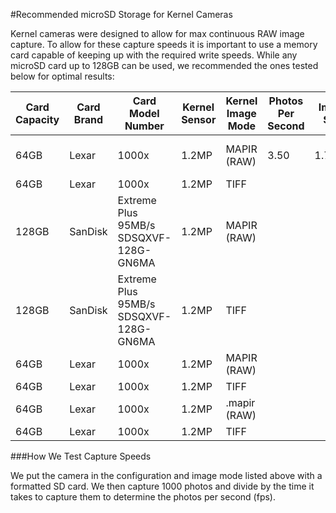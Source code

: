 #Recommended microSD Storage for Kernel Cameras

Kernel cameras were designed to allow for max continuous RAW image capture. To allow for these capture speeds it is important to use a memory card capable of keeping up with the required write speeds. While any microSD card up to 128GB can be used, we recommended the ones tested below for optimal results:

| Card Capacity | Card Brand | Card Model Number                      | Kernel Sensor | Kernel Image Mode | Photos Per Second | Image Size | Card Capacity | Card Capture Length |
|---------------|------------|----------------------------------------|---------------|-------------------|-------------------|------------|---------------|---------------------|
| 64GB          | Lexar      | 1000x                                  | 1.2MP         | MAPIR (RAW)       |  3.50             | 1.75MB     | ~34,057 photos| 2 hours 42 minutes  |
| 64GB          | Lexar      | 1000x                                  | 1.2MP         | TIFF              |                   |            |               |                     |
| 128GB         | SanDisk    | Extreme Plus 95MB/s SDSQXVF-128G-GN6MA | 1.2MP         | MAPIR (RAW)       |                   |            |               |                     |
| 128GB         | SanDisk    | Extreme Plus 95MB/s SDSQXVF-128G-GN6MA | 1.2MP         | TIFF              |                   |            |               |                     |
| 64GB          | Lexar      | 1000x                                  | 1.2MP         | MAPIR (RAW)       |                   |            |               |                     |
| 64GB          | Lexar      | 1000x                                  | 1.2MP         | TIFF              |                   |            |               |                     |
| 64GB          | Lexar      | 1000x                                  | 1.2MP         | .mapir (RAW)      |                   |            |               |                     |
| 64GB          | Lexar      | 1000x                                  | 1.2MP         | TIFF              |                   |            |               |                     |



###How We Test Capture Speeds

We put the camera in the configuration and image mode listed above with a formatted SD card. We then capture 1000 photos and divide by the time it takes to capture them to determine the photos per second (fps).